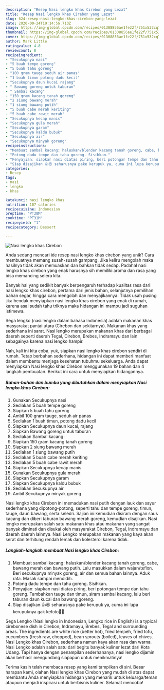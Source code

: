 ```yaml
---
description: "Resep Nasi lengko khas Cirebon yang Lezat"
title: "Resep Nasi lengko khas Cirebon yang Lezat"
slug: 624-resep-nasi-lengko-khas-cirebon-yang-lezat
date: 2020-09-24T19:14:56.713Z
image: https://img-global.cpcdn.com/recipes/01308856ae1fe22f/751x532cq70/nasi-lengko-khas-cirebon-foto-resep-utama.jpg
thumbnail: https://img-global.cpcdn.com/recipes/01308856ae1fe22f/751x532cq70/nasi-lengko-khas-cirebon-foto-resep-utama.jpg
cover: https://img-global.cpcdn.com/recipes/01308856ae1fe22f/751x532cq70/nasi-lengko-khas-cirebon-foto-resep-utama.jpg
author: Mark Little
ratingvalue: 4.8
reviewcount: 8
recipeingredient:
- "Secukupnya nasi"
- "5 buah tempe goreng"
- "5 buah tahu goreng"
- "100 gram tauge seduh air panas"
- "1 buah timun potong dadu kecil"
- "Secukupnya daun kucai rajang"
- " Bawang goreng untuk taburan"
- " Sambal kacang"
- "150 gram kacang tanah goreng"
- "2 siung bawang merah"
- "1 siung bawang putih"
- "5 buah cabe merah keriting"
- "5 buah cabe rawit merah"
- "Secukupnya kecap manis"
- "Secukupnya gula merah"
- "Secukupnya garam"
- "Secukupnya kaldu bubuk"
- "Secukupnya air"
- "Secukupnya minyak goreng"
recipeinstructions:
- "Membuat sambal kacang: haluskan/blender kacang tanah goreng, cabe, bawang merah dan bawang putih. Lalu masukkan dalam wajan/teflon. Beri secukupnya minyak goreng, air dan semua bahan lainnya. Aduk rata. Masak sampai mendidih."
- "Potong dadu tempe dan tahu goreng. Sisihkan."
- "Penyajian: siapkan nasi diatas piring, beri potongan tempe dan tahu goreng. Tambahkan tauge dan timun, siram sambal kacang, lalu beri taburan daun kucai dan bawang goreng."
- "Siap disajikan 👍😍 seharusnya pake kerupuk ya, cuma ini lupa kerupuknya gak kefoto🙈😃"
categories:
- Resep
tags:
- nasi
- lengko
- khas

katakunci: nasi lengko khas 
nutrition: 107 calories
recipecuisine: Indonesian
preptime: "PT38M"
cooktime: "PT31M"
recipeyield: "1"
recipecategory: Dessert

---
```



![Nasi lengko khas Cirebon](https://img-global.cpcdn.com/recipes/01308856ae1fe22f/751x532cq70/nasi-lengko-khas-cirebon-foto-resep-utama.jpg)

Anda sedang mencari ide resep nasi lengko khas cirebon yang unik? Cara membuatnya memang susah-susah gampang. Jika keliru mengolah maka hasilnya tidak akan memuaskan dan bahkan tidak sedap. Padahal nasi lengko khas cirebon yang enak harusnya sih memiliki aroma dan rasa yang bisa memancing selera kita.

Banyak hal yang sedikit banyak berpengaruh terhadap kualitas rasa dari nasi lengko khas cirebon, pertama dari jenis bahan, selanjutnya pemilihan bahan segar, hingga cara mengolah dan menyajikannya. Tidak usah pusing jika hendak menyiapkan nasi lengko khas cirebon yang enak di rumah, karena asal sudah tahu triknya maka hidangan ini mampu jadi suguhan istimewa.

Sega lengko (nasi lengko dalam bahasa Indonesia) adalah makanan khas masyarakat pantai utara (Cirebon dan sekitarnya). Makanan khas yang sederhana ini sarat. Nasi lengko merupakan makanan khas dari berbagai daerah seperti daerah Tegal, Cirebon, Brebes, Indramayu dan lain sebagainya karena nasi lengko hampir.


Nah, kali ini kita coba, yuk, siapkan nasi lengko khas cirebon sendiri di rumah. Tetap berbahan sederhana, hidangan ini dapat memberi manfaat dalam membantu menjaga kesehatan tubuhmu sekeluarga. Anda dapat menyiapkan Nasi lengko khas Cirebon menggunakan 19 bahan dan 4 langkah pembuatan. Berikut ini cara untuk menyiapkan hidangannya.

<!--inarticleads1-->

##### Bahan-bahan dan bumbu yang dibutuhkan dalam menyiapkan Nasi lengko khas Cirebon:

1. Gunakan Secukupnya nasi
1. Sediakan 5 buah tempe goreng
1. Siapkan 5 buah tahu goreng
1. Ambil 100 gram tauge, seduh air panas
1. Sediakan 1 buah timun, potong dadu kecil
1. Siapkan Secukupnya daun kucai, rajang
1. Siapkan  Bawang goreng untuk taburan
1. Sediakan  Sambal kacang:
1. Siapkan 150 gram kacang tanah goreng
1. Siapkan 2 siung bawang merah
1. Sediakan 1 siung bawang putih
1. Sediakan 5 buah cabe merah keriting
1. Sediakan 5 buah cabe rawit merah
1. Siapkan Secukupnya kecap manis
1. Gunakan Secukupnya gula merah
1. Siapkan Secukupnya garam
1. Siapkan Secukupnya kaldu bubuk
1. Sediakan Secukupnya air
1. Ambil Secukupnya minyak goreng


Nasi lengko khas Cirebon ini memadukan nasi putih dengan lauk dan sayur sederhana yang dipotong-potong, seperti tahu dan tempe goreng, timun, tauge, daun bawang, serta seledri. Sajian ini kemudian disiram dengan saus kacang dan diberi taburan bawang merah goreng, kemudian disajikan. Nasi lengko merupakan salah satu makanan khas atau makanan yang sangat banyak diminati dan disukai oleh masyarakat Cirebon, Tegal, Indramayu dan daerah daerah lainnya. Nasi Lengko merupakan makanan yang kaya akan serat dan terhitung rendah lemak dan kolesterol karena tidak. 

<!--inarticleads2-->

##### Langkah-langkah membuat Nasi lengko khas Cirebon:

1. Membuat sambal kacang: haluskan/blender kacang tanah goreng, cabe, bawang merah dan bawang putih. Lalu masukkan dalam wajan/teflon. Beri secukupnya minyak goreng, air dan semua bahan lainnya. Aduk rata. Masak sampai mendidih.
1. Potong dadu tempe dan tahu goreng. Sisihkan.
1. Penyajian: siapkan nasi diatas piring, beri potongan tempe dan tahu goreng. Tambahkan tauge dan timun, siram sambal kacang, lalu beri taburan daun kucai dan bawang goreng.
1. Siap disajikan 👍😍 seharusnya pake kerupuk ya, cuma ini lupa kerupuknya gak kefoto🙈😃


Sega Lengko (Nasi lengko in Indonesian, Lengko rice in English) is a typical cirebonese dish in Cirebon, Indramayu, Brebes, Tegal and surrounding areas. The ingredients are white rice (better hot), fried tempeh, fried tofu, cucumbers (fresh raw, chopped), bean sprouts (boiled), leaves of chives. Nasi Lengko khas Cirebon, sederhana namun kaya akan rasa dan warna. Nasi Lengko adalah salah satu dari begitu banyak kuliner lezat dari Kota Udang. Tapi hanya dengan penampilan sederhananya, nasi lengko dijamin akan berhasil mengundang siapapun untuk menikmatinya! 

Terima kasih telah membaca resep yang kami tampilkan di sini. Besar harapan kami, olahan Nasi lengko khas Cirebon yang mudah di atas dapat membantu Anda menyiapkan hidangan yang menarik untuk keluarga/teman ataupun menjadi inspirasi untuk berbisnis kuliner. Selamat mencoba!
